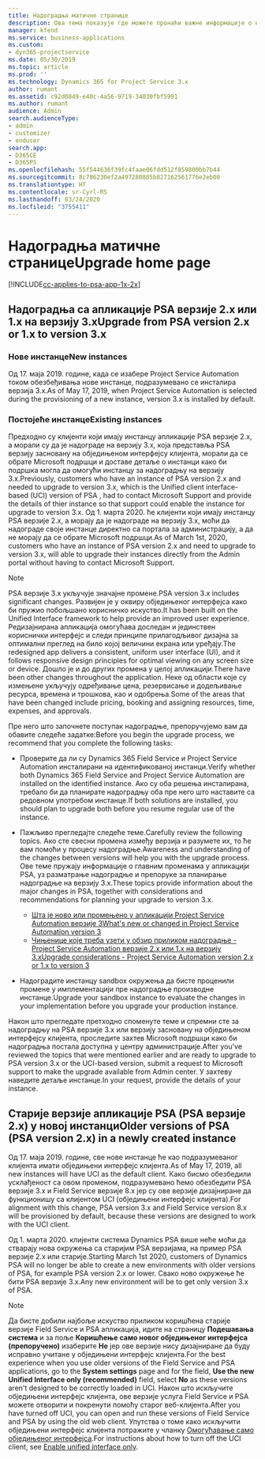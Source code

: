 ```yaml
---
title: Надоградња матичне странице
description: Ова тема показује где можете пронаћи важне информације о новим и измењеним функцијама у апликацији Dynamics 365 Project Service Automation и поступак надоградње на најновију верзију.
manager: kfend
ms.service: business-applications
ms.custom:
- dyn365-projectservice
ms.date: 05/30/2019
ms.topic: article
ms.prod: ''
ms.technology: Dynamics 365 for Project Service 3.x
author: rumant
ms.assetid: c92d0849-e40c-4a56-9719-34030fbf5991
ms.author: rumant
audience: Admin
search.audienceType:
- admin
- customizer
- enduser
search.app:
- D365CE
- D365PS
ms.openlocfilehash: 55f544636f39fc4faae06fdd512f859800bb7b44
ms.sourcegitcommit: 8c786230ef2a497280885b827162561776e2eb00
ms.translationtype: HT
ms.contentlocale: sr-Cyrl-RS
ms.lasthandoff: 03/24/2020
ms.locfileid: "3755411"
---
```

# <a name="upgrade-home-page"></a><span data-ttu-id="8f06a-103">Надоградња матичне странице</span><span class="sxs-lookup"><span data-stu-id="8f06a-103">Upgrade home page</span></span>

[!INCLUDE[cc-applies-to-psa-app-1x-2x](../includes/cc-applies-to-psa-app-1x-2x.md)]

## <a name="upgrade-from-psa-version-2x-or-1x-to-version-3x"></a><span data-ttu-id="8f06a-104">Надоградња са апликације PSA верзије 2.x или 1.x на верзију 3.x</span><span class="sxs-lookup"><span data-stu-id="8f06a-104">Upgrade from PSA version 2.x or 1.x to version 3.x</span></span>

### <a name="new-instances"></a><span data-ttu-id="8f06a-105">Нове инстанце</span><span class="sxs-lookup"><span data-stu-id="8f06a-105">New instances</span></span>

<span data-ttu-id="8f06a-106">Од 17. маја 2019. године, када се изабере Project Service Automation током обезбеђивања нове инстанце, подразумевано се инсталира верзија 3.x.</span><span class="sxs-lookup"><span data-stu-id="8f06a-106">As of May 17, 2019, when Project Service Automation is selected during the provisioning of a new instance, version 3.x is installed by default.</span></span>

### <a name="existing-instances"></a><span data-ttu-id="8f06a-107">Постојеће инстанце</span><span class="sxs-lookup"><span data-stu-id="8f06a-107">Existing instances</span></span>

<span data-ttu-id="8f06a-108">Предходно су клијенти који имају инстанцу апликације PSA верзије 2.x, а морали су да је надограде на верзију 3.x, која представља PSA верзију засновану на обједињеном интерфејсу клијента, морали да се обрате Microsoft подршци и доставе детаље о инстанци како би подршка могла да омогући инстанцу за надоградњу на верзију 3.x.</span><span class="sxs-lookup"><span data-stu-id="8f06a-108">Previously, customers who have an instance of PSA version 2.x and needed to upgrade to version 3.x, which is the Unified client interface-based (UCI) version of PSA , had to contact Microsoft Support and provide the details of thier instance so that support could enable the instance for upgrade to version 3.x.</span></span> <span data-ttu-id="8f06a-109">Од 1. марта 2020. ће клијенти који имају инстанцу PSA верзије 2.x, а морају да је надограде на верзију 3.x, моћи да надограде своје инстанце директно са портала за администрацију, а да не морају да се обрате Microsoft подршци.</span><span class="sxs-lookup"><span data-stu-id="8f06a-109">As of March 1st, 2020, customers who have an instance of PSA version 2.x and need to upgrade to version 3.x, will able to upgrade their instances directly from the Admin portal without having to contact Microsoft Support.</span></span>  

> [!NOTE]
> <span data-ttu-id="8f06a-110">PSA верзије 3.x укључује значајне промене.</span><span class="sxs-lookup"><span data-stu-id="8f06a-110">PSA version 3.x includes significant changes.</span></span> <span data-ttu-id="8f06a-111">Развијен је у оквиру обједињеног интерфејса како би пружио побољшано корисничко искуство.</span><span class="sxs-lookup"><span data-stu-id="8f06a-111">It has been built on the Unified Interface framework to help provide an improved user experience.</span></span> <span data-ttu-id="8f06a-112">Редизајнирана апликација омогућава доследан и јединствен кориснички интерфејс и следи принципе прилагодљивог дизајна за оптимални преглед на било којој величини екрана или уређају.</span><span class="sxs-lookup"><span data-stu-id="8f06a-112">The redesigned app delivers a consistent, uniform user interface (UI), and it follows responsive design principles for optimal viewing on any screen size or device.</span></span> <span data-ttu-id="8f06a-113">Дошло је и до других промена у целој апликацији.</span><span class="sxs-lookup"><span data-stu-id="8f06a-113">There have been other changes throughout the application.</span></span> <span data-ttu-id="8f06a-114">Неке од области које су измењене укључују одређивање цена, резервисање и додељивање ресурса, времена и трошкова, као и одобрења.</span><span class="sxs-lookup"><span data-stu-id="8f06a-114">Some of the areas that have been changed include pricing, booking and assigning resources, time, expenses, and approvals.</span></span>

<span data-ttu-id="8f06a-115">Пре него што започнете поступак надоградње, препоручујемо вам да обавите следеће задатке:</span><span class="sxs-lookup"><span data-stu-id="8f06a-115">Before you begin the upgrade process, we recommend that you complete the following tasks:</span></span>

- <span data-ttu-id="8f06a-116">Проверите да ли су Dynamics 365 Field Service и Project Service Automation инсталирани на идентификованој инстанци.</span><span class="sxs-lookup"><span data-stu-id="8f06a-116">Verify whether both Dynamics 365 Field Service and Project Service Automation are installed on the identified instance.</span></span> <span data-ttu-id="8f06a-117">Ако су оба решења инсталирана, требало би да планирате надоградњу оба пре него што наставите са редовном употребом инстанце.</span><span class="sxs-lookup"><span data-stu-id="8f06a-117">If both solutions are installed, you should plan to upgrade both before you resume regular use of the instance.</span></span>
- <span data-ttu-id="8f06a-118">Пажљиво прегледајте следеће теме.</span><span class="sxs-lookup"><span data-stu-id="8f06a-118">Carefully review the following topics.</span></span> <span data-ttu-id="8f06a-119">Ако сте свесни промена између верзија и разумете их, то ће вам помоћи у процесу надоградње.</span><span class="sxs-lookup"><span data-stu-id="8f06a-119">Awareness and understanding of the changes between versions will help you with the upgrade process.</span></span> <span data-ttu-id="8f06a-120">Ове теме пружају информације о главним променама у апликацији PSA, уз разматрање надоградње и препоруке за планирање надоградње на верзију 3.x.</span><span class="sxs-lookup"><span data-stu-id="8f06a-120">These topics provide information about the major changes in PSA, together with considerations and recommendations for planning your upgrade to version 3.x.</span></span>

    - [<span data-ttu-id="8f06a-121">Шта је ново или промењено у апликацији Project Service Automation верзије 3</span><span class="sxs-lookup"><span data-stu-id="8f06a-121">What's new or changed in Project Service Automation version 3</span></span>](whats-new-changed-v3.md)
    - [<span data-ttu-id="8f06a-122">Чињенице које треба узети у обзир приликом надоградње - Project Service Automation верзије 2.x или 1.x на верзију 3.x</span><span class="sxs-lookup"><span data-stu-id="8f06a-122">Upgrade considerations - Project Service Automation version 2.x or 1.x to version 3</span></span>](upgrade-v3.md)

- <span data-ttu-id="8f06a-123">Надоградите инстанцу sandbox окружења да бисте проценили промене у имплементацији пре надоградње производне инстанце.</span><span class="sxs-lookup"><span data-stu-id="8f06a-123">Upgrade your sandbox instance to evaluate the changes in your implementation before you upgrade your production instance.</span></span>

<span data-ttu-id="8f06a-124">Након што прегледате претходно споменуте теме и спремни сте за надоградњу на PSA верзије 3.x или верзију засновану на обједињеном интерфејсу клијента, проследите захтев Microsoft подршци како би надоградња постала доступна у центру администрације.</span><span class="sxs-lookup"><span data-stu-id="8f06a-124">After you've reviewed the topics that were mentioned earlier and are ready to upgrade to PSA version 3.x or the UCI-based version, submit a request to Microsoft support to make the upgrade available from Admin center.</span></span> <span data-ttu-id="8f06a-125">У захтеву наведите детаље инстанце.</span><span class="sxs-lookup"><span data-stu-id="8f06a-125">In your request, provide the details of your instance.</span></span>

## <a name="older-versions-of-psa-psa-version-2x-in-a-newly-created-instance"></a><span data-ttu-id="8f06a-126">Старије верзије апликације PSA (PSA верзије 2.x) у новој инстанци</span><span class="sxs-lookup"><span data-stu-id="8f06a-126">Older versions of PSA (PSA version 2.x) in a newly created instance</span></span>

<span data-ttu-id="8f06a-127">Од 17. маја 2019. године, све нове инстанце ће као подразумеваног клијента имати обједињени интерфејс клијента.</span><span class="sxs-lookup"><span data-stu-id="8f06a-127">As of May 17, 2019, all new instances will have UCI as the default client.</span></span> <span data-ttu-id="8f06a-128">Како бисмо обезбедили усклађеност са овом променом, подразумевано ћемо обезбедити PSA верзије 3.x и Field Service верзије 8.x јер су ове верзије дизајниране да функционишу са клијентом UCI (обједињени интерфејс клијента).</span><span class="sxs-lookup"><span data-stu-id="8f06a-128">For alignment with this change, PSA version 3.x and Field Service version 8.x will be provisioned by default, because these versions are designed to work with the UCI client.</span></span>

<span data-ttu-id="8f06a-129">Од 1. марта 2020. клијенти система Dynamics PSA више неће моћи да стварају нова окружења са старијим PSA верзијама, на пример PSA верзије 2.x или старије.</span><span class="sxs-lookup"><span data-stu-id="8f06a-129">Starting March 1st 2020, customers of Dynamics PSA will no longer be able to create a new environments with older versions of PSA, for example PSA version 2.x or lower.</span></span> <span data-ttu-id="8f06a-130">Свако ново окружење ће бити PSA верзије 3.x.</span><span class="sxs-lookup"><span data-stu-id="8f06a-130">Any new environment will be to get only version 3.x of PSA.</span></span>

> [!NOTE]
> <span data-ttu-id="8f06a-131">Да бисте добили најбоље искуство приликом коришћена старије верзије Field Service и PSA апликација, идите на страницу **Подешавања система** и за поље **Коришћење само новог обједињеног интерфејса (препоручено)** изаберите **Не** јер ове верзије нису дизајниране да буду исправно учитане у обједињени интерфејс клијента.</span><span class="sxs-lookup"><span data-stu-id="8f06a-131">For the best experience when you use older versions of the Field Service and PSA applications, go to the **System settings** page and for the field, **Use the new Unified Interface only (recommended)** field, select **No** as these versions aren't designed to be correctly loaded in UCI.</span></span> <span data-ttu-id="8f06a-132">Након што искључите обједињени интерфејс клијента, ове верзије услуга Field Service и PSA можете отворити и покренути помоћу старог веб-клијента.</span><span class="sxs-lookup"><span data-stu-id="8f06a-132">After you have turned off UCI, you can open and run these versions of Field Service and PSA by using the old web client.</span></span> <span data-ttu-id="8f06a-133">Упутства о томе како искључити обједињени интерфејс клијента потражите у чланку [Омогућавање само обједињеног интерфејса](../admin/enable-unified-interface-only.md).</span><span class="sxs-lookup"><span data-stu-id="8f06a-133">For instructions about how to turn off the UCI client, see [Enable unified interface only](../admin/enable-unified-interface-only.md).</span></span>
